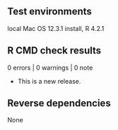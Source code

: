 ## Test environments

local Mac OS 12.3.1 install, R 4.2.1

## R CMD check results

0 errors | 0 warnings | 0 note

* This is a new release.

## Reverse dependencies

None
